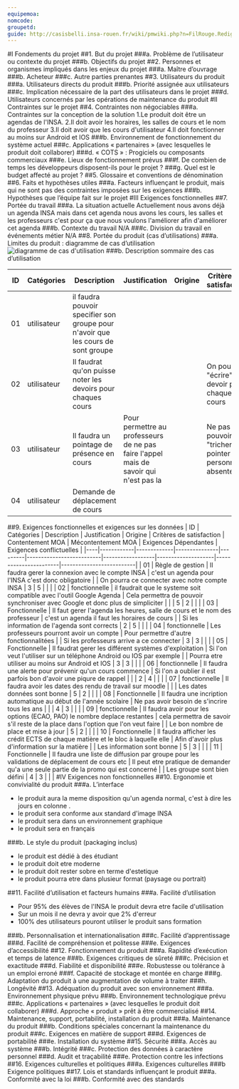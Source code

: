 ```yaml
---
equipemoa: 
nomcode: 
groupetd: 
guide: http://casisbelli.insa-rouen.fr/wiki/pmwiki.php?n=FilRouge.RedigerCdc
---
```


#I	Fondements du projet
##1. But du projet
###a. Problème de l’utilisateur ou contexte du projet 
###b. Objectifs du projet
##2. Personnes et organismes impliqués dans les enjeux du projet 
###a. Maître d’ouvrage
###b. Acheteur
###c. Autre parties prenantes
##3. Utilisateurs du produit
###a.	Utilisateurs directs du produit
###b. Priorité assignée aux utilisateurs
###c. Implication nécessaire de la part des utilisateurs dans le projet
###d. Utilisateurs concernés par les opérations de maintenance du produit
#II	Contraintes sur le projet 
##4. Contraintes non négociables
###a. Contraintes sur la conception de la solution
1.Le produit doit être un agendas de l'INSA.
2.Il doit avoir les horaires, les salles de cours et le nom du professeur
3.Il doit avoir que les cours d'utilisateur
4.Il doit fonctionner au moins sur Android et IOS
###b. Environnement de fonctionnement du système actuel
###c. Applications « partenaires » (avec lesquelles le produit doit collaborer)
###d. « COTS » : Progiciels ou composants commerciaux
###e. Lieux de fonctionnement prévus
###f. De combien de temps les développeurs disposent-ils pour le projet ?
###g. Quel est le budget affecté au projet ?
##5. Glossaire et conventions de dénomination
##6. Faits et hypothèses utiles
###a. Facteurs influençant le produit, mais qui ne sont pas des contraintes imposées sur les exigences
###b. Hypothèses que l’équipe fait sur le projet 
#III	Exigences fonctionnelles
##7. Portée du travail
###a. La situation actuelle
Actuellement nous avons déjà un agenda INSA mais dans cet agenda nous avons les cours, les salles et les professeurs c'est pour ça que nous voulons l'améliorer afin d'améliorer cet agenda
###b. Contexte du travail
N/A
###c. Division du travail en événements métier
N/A
##8. Portée du produit (cas d’utilisations)
###a. Limites du produit : diagramme de cas d’utilisation
![diagramme de cas d'utilisation](C:\Users\CoreI7\Desktop\ASI_3.1\UML)
###b. Description sommaire des cas d’utilisation

| ID | Catégories | Description | Justification | Origine | Critères de satisfaction | Contentement MOA | Mécontentement MOA | Exigences Dépendantes | Exigences conflictuelles |
|----|------------|-------------|---------------|---------|--------------------------|------------------|--------------------|-----------------------|--------------------------|
| 01 | utilisateur  |     il faudra pouvoir specifier son groupe pour n'avoir que les cours de sont groupe     |          |        |           |    3      |     3     |           |            |
| 02  | utilisateur |    Il faudrat qu'on puisse noter les devoirs pour chaques cours      |          |        |     On pourra "écrire" les devoir pour chaque cours      |    4      |     3     |           |            |
| 03  | utilisateur  |     Il faudra un pointage de présence en cours     |      Pour permettre au professeurs de ne pas faire l'appel mais de savoir qui n'est pas la    |        |      Ne pas pouvoir "tricher", pointer une personne absente     |     5     |     2     |           |            |
| 04  | utilisateur |     Demande de déplacement de cours     |          |        |             |     5     |    3      |           |            |

##9. Exigences fonctionnelles et exigences sur les données
| ID | Catégories | Description | Justification | Origine | Critères de satisfaction | Contentement MOA | Mécontentement MOA | Exigences Dépendantes | Exigences conflictuelles |
|----|------------|-------------|---------------|---------|--------------------------|------------------|--------------------|-----------------------|--------------------------|
| 01 | Règle de gestion |  Il faudra gerer la connexion avec le compte INSA |     c'est un agenda pour l'INSA c'est donc obligatoire     |        |     On pourra ce connecter avec notre compte INSA        |     3     |     5     |           |            |
| 02 |  fonctionnelle  |   il faudrait que le systeme soit compatible avec l'outil Google Agenda       |     Cela permettra de pouvoir synchroniser avec Google et donc plus de simpliciter     |       |             |    5     |     2     |           |            |
| 03 | Fonctionnelle |   Il faut gerer l'agenda les heures, salle de cours et le nom des professeur       |    c'est un agenda il faut les horaires de cours      |        |       Si les information de l'agenda sont corrects      |     2     |      5    |           |            |
| 04	| fonctionnelle |     Les professeurs pourront avoir un compte     |     Pour permettre d'autre fonctionnalitées     |        |      Si les professeurs arrive a ce connecter       |    3      |    3      |           |            |
| 05  | Fonctionnelle |    Il faudrat gerer les différent systèmes d'exploitation      |    Si l'on veut l'utiliser sur un téléphone Android ou IOS par exemple      |       |     Pourra etre utiliser au moins sur Android et IOS      |      3    |   3       |           |            |
| 06  | fonctionnelle |    Il faudra une alerte pour prévenir qu'un cours commence     |    Si l'on a oublier il est parfois bon d'avoir une piqure de rappel      |        |             |     2     |     4     |           |            |
| 07  | fonctionnelle  |    Il faudra avoir les dates des rendu de travail sur moodle     |          |        |      Les dates données sont bonne       |     5     |     2     |           |            |
| 08 | Fonctionnelle  |     Il faudra une incription automatique au début de l'année scolaire     |     Ne pas avoir besoin de s'incrire tous les ans     |        |          |     4     |    3      |           |            |
| 09  | fonctionnelle |     Il faudra avoir pour les options (ECAO, PAO) le nombre deplace restantes     |     cela permettra de savoir s'il reste de la place dans l'option que l'on veut faire     |        |      Le bon nombre de place et mise à jour       |       5   |     2     |           |            |
| 10  | Fonctionnelle  |    Il faudra afficher les crédit ECTS de chaque matière et le bloc à laquelle elle      |     Afin d'avoir plus d'information sur la matière     |       |      Les information sont bonne      |     5     |     3     |           |            |
| 11  | Fonctionnelle  |     Il faudra une liste de diffusion par groupe pour les validations de déplacement de cours etc     | Il peut etre pratique de demander qu'a une seule partie de la promo qui est concerné    |        |       Les groupe sont bien défini      |     4     |    3      |           |            |
#IV	Exigences non fonctionnelles
##10. Ergonomie et convivialité du produit
###a. L’interface

* le produit aura la meme disposition qu'un agenda normal, c'est à dire les jours en colonne .
* le produit sera conforme aux standard d'image INSA
* le produit sera dans un environnement graphique
* le produit sera en français 

###b. Le style du produit (packaging inclus)

* le produit est dédié à des étudiant
* le produit doit etre moderne
* le produit doit rester sobre en terme d'estetique
* le produit pourra etre dans plusieur format (paysage ou portrait)

##11. Facilité d’utilisation et facteurs humains 
###a. Facilité d’utilisation

* Pour 95% des élèves de l'INSA le produit devra etre facile d'utilisation
* Sur un mois il ne devra y avoir que 2% d'erreur
* 100% des utilisateurs pouront utiliser le produit sans formation

###b. Personnalisation et internationalisation
###c. Facilité d’apprentissage
###d. Facilité de compréhension et politesse
###e. Exigences d’accessibilité
##12. Fonctionnement du produit
###a. Rapidité d’exécution et temps de latence
###b. Exigences critiques de sûreté
###c. Précision et exactitude
###d. Fiabilité et disponibilité
###e. Robustesse ou tolérance à un emploi erroné
###f. Capacité de stockage et montée en charge
###g. Adaptation du produit à une augmentation de volume à traiter
###h. Longévité
##13. Adéquation du produit avec son environnement
###a. Environnement physique prévu
###b. Environnement technologique prévu
###c. Applications « partenaires » (avec lesquelles le produit doit collaborer) 
###d. Approche « produit » prêt à être commercialisé
##14. Maintenance, support, portabilité, installation du produit
###a. Maintenance du produit 
###b. Conditions spéciales concernant la maintenance du produit
###c. Exigences en matière de support
###d. Exigences de portabilité
###e. Installation du système
##15. Sécurité
###a. Accès au système
###b. Intégrité
###c. Protection des données à caractère personnel
###d. Audit et traçabilité
###e. Protection contre les infections
##16. Exigences culturelles et politiques 
###a. Exigences culturelles
###b Exigence politiques
##17. Lois et standards influençant le produit
###a. Conformité avec la loi
###b. Conformité avec des standards

